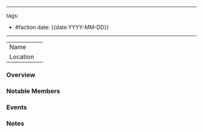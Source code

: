 
---
tags:
- #faction 
date: {{date:YYYY-MM-DD}}
---


|          |     |
| -------- | --- |
| Name     |     |
| Location |     |


### Overview


### Notable Members


### Events



### Notes




